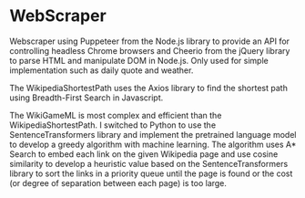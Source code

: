 # WebScraper
Webscraper using Puppeteer from the Node.js library to provide an API for controlling headless Chrome browsers and Cheerio from the jQuery library to parse HTML and manipulate DOM in Node.js. Only used for simple implementation such as daily quote and weather.

The WikipediaShortestPath uses the Axios library to find the shortest path using Breadth-First Search in Javascript.

The WikiGameML is most complex and efficient than the WikipediaShortestPath. I switched to Python to use the SentenceTransformers library and implement the pretrained language model to develop a greedy algorithm with machine learning. The algorithm uses A* Search to embed each link on the given Wikipedia page and use cosine similarity to develop a heuristic value based on the SentenceTransformers library to sort the links in a priority queue until the page is found or the cost (or degree of separation between each page) is too large.